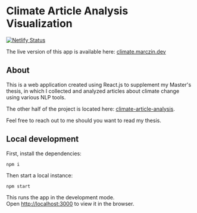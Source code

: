 # Climate Article Analysis Visualization

[![Netlify Status](https://api.netlify.com/api/v1/badges/fe176d32-ab6f-4363-bbde-e11dd4d0b402/deploy-status)](https://app.netlify.com/sites/climate-analysis/deploys)

The live version of this app is available here: [climate.marczin.dev](https://climate.marczin.dev)

## About

This is a web application created using React.js to supplement my Master's thesis, in which I collected and analyzed articles about climate change using various NLP tools.

The other half of the project is located here: [climate-article-analysis](https://github.com/dim5/climate-article-analysis).

Feel free to reach out to me should you want to read my thesis.

## Local development

First, install the dependencies:

```bash
npm i
```

Then start a local instance:

```
npm start
```

This runs the app in the development mode.\
Open [http://localhost:3000](http://localhost:3000) to view it in the browser.
